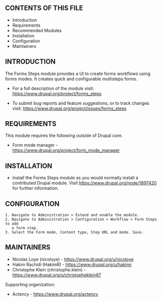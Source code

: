 CONTENTS OF THIS FILE
---------------------

 * Introduction
 * Requirements
 * Recommended Modules
 * Installation
 * Configuration
 * Maintainers


INTRODUCTION
------------

The Forms Steps module provides a UI to create forms workflows using forms
modes. It creates quick and configurable multisteps forms.

 * For a full description of the module visit:
   https://www.drupal.org/project/forms_steps

 * To submit bug reports and feature suggestions, or to track changes visit:
   https://www.drupal.org/project/issues/forms_steps


REQUIREMENTS
------------

This module requires the following outside of Drupal core.

 * Form mode manager - https://www.drupal.org/project/form_mode_manager


INSTALLATION
------------

 * Install the Forms Steps module as you would normally install a contributed
   Drupal module. Visit https://www.drupal.org/node/1897420 for further
   information.


CONFIGURATION
-------------

    1. Navigate to Administration > Extend and enable the module.
    2. Navigate to Administration > Configuration > Workflow > Form Steps to add
       a form step.
    3. Select the Form mode, Content type, Step URL and mode. Save.


MAINTAINERS
-----------

 * Nicolas Loye (nicoloye) - https://www.drupal.org/u/nicoloye
 * Hakim Rachidi (HakimR) - https://www.drupal.org/u/hakimr
 * Christophe Klein (christophe.klein) - https://www.drupal.org/u/christopheklein67

Supporting organization:

 * Actency - https://www.drupal.org/actency

